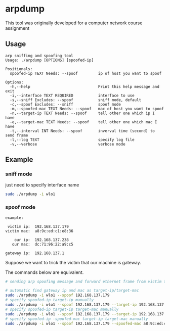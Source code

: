 # arpdump

This tool was originally developed for a computer network course assignment

## Usage

```plain
arp sniffing and spoofing tool
Usage: ./arpdump [OPTIONS] [spoofed-ip]

Positionals:
  spoofed-ip TEXT Needs: --spoof         ip of host you want to spoof

Options:
  -h,--help                              Print this help message and exit
  -i,--interface TEXT REQUIRED           interface to use
  -s,--sniff Excludes: --spoof           sniff mode, default
  -c,--spoof Excludes: --sniff           spoof mode
  -m,--spoofed-mac TEXT Needs: --spoof   mac of host you want to spoof
  -n,--target-ip TEXT Needs: --spoof     tell other one which ip I have
  -e,--target-mac TEXT Needs: --spoof    tell other one which mac I have
  -t,--interval INT Needs: --spoof       inverval time (second) to send frame
  -l,--log TEXT                          specify log file
  -v,--verbose                           verbose mode
```

## Example

### sniff mode

just need to specify interface name

```bash
sudo ./arpdump -i wlo1
```

### spoof mode

```plain
example:

 victim ip:  192.168.137.179
victim mac:  a8:9c:ed:c1:e8:36

    our ip:  192.168.137.238
   our mac:  dc:71:96:22:a9:c5

gateway ip:  192.168.137.1
```

Suppose we want to trick the victim that our machine is gateway.

The commands below are equivalent.

```bash
# sending arp spoofing message and forward ethernet frame from victim to real gateway

# automatic find gateway ip and mac as target-ip/target-mac
sudo ./arpdump -i wlo1 --spoof 192.168.137.179
# specify spoofed-ip target-ip manually
sudo ./arpdump -i wlo1 --spoof 192.168.137.179 --target-ip 192.168.137.1 
# specify spoofed-ip target-ip target-mac manually
sudo ./arpdump -i wlo1 --spoof 192.168.137.179 --target-ip 192.168.137.1 --target-mac dc:71:96:22:a9:c5
# specify spoofed-ip -spoofed-mac target-ip target-mac manually
sudo ./arpdump -i wlo1 --spoof 192.168.137.179 --spoofed-mac a8:9c:ed:c1:e8:36 --target-ip 192.168.137.1 --target-mac dc:71:96:22:a9:c5
```
